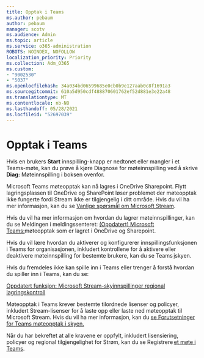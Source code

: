 ```yaml
---
title: Opptak i Teams
ms.author: pebaum
author: pebaum
manager: scotv
ms.audience: Admin
ms.topic: article
ms.service: o365-administration
ROBOTS: NOINDEX, NOFOLLOW
localization_priority: Priority
ms.collection: Adm_O365
ms.custom:
- "9002530"
- "5037"
ms.openlocfilehash: 34a034bd06599685e0cb0b9e127aab0c8f1691a3
ms.sourcegitcommit: 610a5d950cdf488870601762ef52d881e3e22a48
ms.translationtype: MT
ms.contentlocale: nb-NO
ms.lasthandoff: 05/28/2021
ms.locfileid: "52697039"
---
```

# <a name="recording-in-teams"></a>Opptak i Teams

Hvis en brukers **Start** innspilling-knapp er nedtonet eller mangler i et Teams-møte, kan du prøve å kjøre Diagnose for møteinnspilling ved å skrive **Diag:** Møteinnspilling i boksen ovenfor. 

Microsoft Teams møteopptak kan nå lagres i OneDrive Sharepoint. Flytt lagringsplassen til OneDrive og SharePoint løser problemet der møteopptak ikke fungerte fordi Stream ikke er tilgjengelig i ditt område. Hvis du vil ha mer informasjon, kan du se [Vanlige spørsmål om Microsoft Stream](/stream/faq#which-regions-does-microsoft-stream-host-my-data-in).

Hvis du vil ha mer informasjon om hvordan du lagrer møteinnspillinger, kan du se Meldingen i meldingssenteret: [(Oppdatert) Microsoft Teams:](https://portal.microsoft.com/Adminportal/Home?ref=MessageCenter&id=MC222640)møteopptak som er lagret i OneDrive og Sharepoint.

Hvis du vil lære hvordan du aktiverer og konfigurerer innspillingsfunksjonen i Teams for organisasjonen, inkludert kontrollene for å aktivere eller deaktivere møteinnspilling for bestemte brukere, kan du se Teams [i](/microsoftteams/cloud-recording)skyen. 

Hvis du fremdeles ikke kan spille inn i Teams eller trenger å forstå hvordan du spiller inn i Teams, kan du se: 

[Oppdatert funksjon: Microsoft Stream-skyinnspillinger regional lagringskontroll](https://admin.microsoft.com/AdminPortal/Home#/MessageCenter?id=MC214327)

Møteopptak i Teams krever bestemte tilordnede lisenser og policyer, inkludert Stream-lisenser for å laste opp eller laste ned møteopptak til Microsoft Stream. Hvis du vil ha mer informasjon, kan du [se Forutsetninger for Teams møteopptak i skyen.](/microsoftteams/cloud-recording#prerequisites-for-teams-cloud-meeting-recording)

Når du har bekreftet at alle kravene er oppfylt, inkludert lisensiering, policyer og regional tilgjengelighet for Strøm, kan du se Registrere [et møte i Teams](https://support.office.com/article/34dfbe7f-b07d-4a27-b4c6-de62f1348c24). 